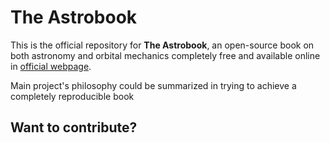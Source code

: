 The Astrobook
=============

This is the official repository for **The Astrobook**, an open-source book on
both astronomy and orbital mechanics completely free and available online in
[official webpage](astrobook.github.io/).

Main project's philosophy could be summarized in trying to achieve a completely
reproducible book

Want to contribute?
-------------------
